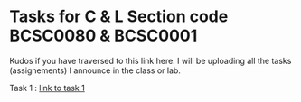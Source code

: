 # Tasks for C & L Section code BCSC0080 & BCSC0001
Kudos if you have traversed to this link here. I will be uploading all the tasks (assignements) I announce in the class or lab.

Task 1 : <a href="./task1.md" target="_blank">link to task 1</a>
